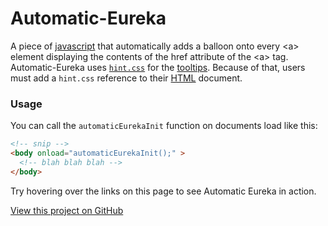 <link rel="stylesheet" href="/css/hint.css" />
<script src="/js/autoeureka.js"></script>
<script>
	window.onload = automaticEurekaInit;
</script>

# Automatic-Eureka
A piece of [javascript](https://www.javascript.com) that automatically adds a balloon onto every &lt;a> element displaying the contents of the href attribute of the &lt;a&gt; tag.
Automatic-Eureka uses [`hint.css`](https://kushagragour.in/lab/hint/) for the [tooltips](https://en.wikipedia.org/wiki/Tooltip). Because of that, users must add a `hint.css` reference to their [HTML](https://en.wikipedia.org/wiki/HTML) document.

### Usage
You can call the `automaticEurekaInit` function on documents load like this:
```html
<!-- snip -->
<body onload="automaticEurekaInit();" >
  <!-- blah blah blah -->
</body>
```
Try hovering over the links on this page to see Automatic Eureka in action.

[View this project on GitHub](https://github.com/Kiedtl/Automatic-Eureka)
